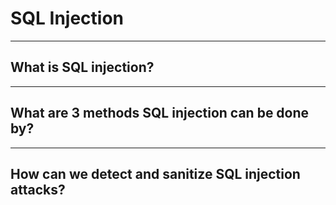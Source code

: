 # SQL Injection

---

## What is SQL injection?


---

## What are 3 methods SQL injection can be done by?


---

## How can we detect and sanitize SQL injection attacks?
